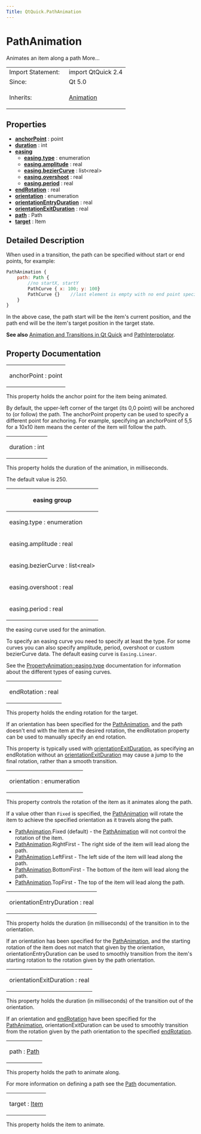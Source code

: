 ```yaml
---
Title: QtQuick.PathAnimation
---
```

        
PathAnimation
=============

<span class="subtitle"></span>
Animates an item along a path More...

<table>
<colgroup>
<col width="50%" />
<col width="50%" />
</colgroup>
<tbody>
<tr class="odd">
<td>Import Statement:</td>
<td>import QtQuick 2.4</td>
</tr>
<tr class="even">
<td>Since:</td>
<td>Qt 5.0</td>
</tr>
<tr class="odd">
<td>Inherits:</td>
<td><p><a href="QtQuick.Animation.md">Animation</a></p></td>
</tr>
</tbody>
</table>

<span id="properties"></span>
Properties
----------

-   ****[anchorPoint](#anchorPoint-prop)**** : point
-   ****[duration](#duration-prop)**** : int
-   ****[easing](#easing-prop)****
    -   ****[easing.type](#easing.type-prop)**** : enumeration
    -   ****[easing.amplitude](#easing.amplitude-prop)**** : real
    -   ****[easing.bezierCurve](#easing.bezierCurve-prop)**** : list&lt;real&gt;
    -   ****[easing.overshoot](#easing.overshoot-prop)**** : real
    -   ****[easing.period](#easing.period-prop)**** : real
-   ****[endRotation](#endRotation-prop)**** : real
-   ****[orientation](#orientation-prop)**** : enumeration
-   ****[orientationEntryDuration](#orientationEntryDuration-prop)**** : real
-   ****[orientationExitDuration](#orientationExitDuration-prop)**** : real
-   ****[path](#path-prop)**** : Path
-   ****[target](#target-prop)**** : Item

<span id="details"></span>
Detailed Description
--------------------

When used in a transition, the path can be specified without start or end points, for example:

``` qml
PathAnimation {
    path: Path {
        //no startX, startY
        PathCurve { x: 100; y: 100}
        PathCurve {}    //last element is empty with no end point specified
    }
}
```

In the above case, the path start will be the item's current position, and the path end will be the item's target position in the target state.

**See also** [Animation and Transitions in Qt Quick](../QtQuick.qtquick-statesanimations-animations.md) and [PathInterpolator](https://developer.ubuntu.comapps/qml/sdk-15.04.4/QtQuick.animation/#pathinterpolator).

Property Documentation
----------------------

<table>
<colgroup>
<col width="100%" />
</colgroup>
<tbody>
<tr class="odd">
<td><p><span id="anchorPoint-prop"></span><span class="name">anchorPoint</span> : <span class="type">point</span></p></td>
</tr>
</tbody>
</table>

This property holds the anchor point for the item being animated.

By default, the upper-left corner of the target (its 0,0 point) will be anchored to (or follow) the path. The anchorPoint property can be used to specify a different point for anchoring. For example, specifying an anchorPoint of 5,5 for a 10x10 item means the center of the item will follow the path.

<table>
<colgroup>
<col width="100%" />
</colgroup>
<tbody>
<tr class="odd">
<td><p><span id="duration-prop"></span><span class="name">duration</span> : <span class="type">int</span></p></td>
</tr>
</tbody>
</table>

This property holds the duration of the animation, in milliseconds.

The default value is 250.

<table>
<colgroup>
<col width="100%" />
</colgroup>
<thead>
<tr class="header">
<th><p><span id="easing-prop"></span><strong>easing group</strong></p></th>
</tr>
</thead>
<tbody>
<tr class="odd">
<td><p><span id="easing.type-prop"></span><span class="name">easing.type</span> : <span class="type">enumeration</span></p></td>
</tr>
<tr class="even">
<td><p><span id="easing.amplitude-prop"></span><span class="name">easing.amplitude</span> : <span class="type">real</span></p></td>
</tr>
<tr class="odd">
<td><p><span id="easing.bezierCurve-prop"></span><span class="name">easing.bezierCurve</span> : <span class="type">list</span>&lt;<span class="type">real</span>&gt;</p></td>
</tr>
<tr class="even">
<td><p><span id="easing.overshoot-prop"></span><span class="name">easing.overshoot</span> : <span class="type">real</span></p></td>
</tr>
<tr class="odd">
<td><p><span id="easing.period-prop"></span><span class="name">easing.period</span> : <span class="type">real</span></p></td>
</tr>
</tbody>
</table>

the easing curve used for the animation.

To specify an easing curve you need to specify at least the type. For some curves you can also specify amplitude, period, overshoot or custom bezierCurve data. The default easing curve is `Easing.Linear`.

See the [PropertyAnimation::easing.type](../QtQuick.PropertyAnimation.md#easing.type-prop) documentation for information about the different types of easing curves.

<table>
<colgroup>
<col width="100%" />
</colgroup>
<tbody>
<tr class="odd">
<td><p><span id="endRotation-prop"></span><span class="name">endRotation</span> : <span class="type">real</span></p></td>
</tr>
</tbody>
</table>

This property holds the ending rotation for the target.

If an orientation has been specified for the [PathAnimation](https://developer.ubuntu.comapps/qml/sdk-15.04.4/QtQuick.animation/#pathanimation), and the path doesn't end with the item at the desired rotation, the endRotation property can be used to manually specify an end rotation.

This property is typically used with [orientationExitDuration](#orientationExitDuration-prop), as specifying an endRotation without an [orientationExitDuration](#orientationExitDuration-prop) may cause a jump to the final rotation, rather than a smooth transition.

<table>
<colgroup>
<col width="100%" />
</colgroup>
<tbody>
<tr class="odd">
<td><p><span id="orientation-prop"></span><span class="name">orientation</span> : <span class="type">enumeration</span></p></td>
</tr>
</tbody>
</table>

This property controls the rotation of the item as it animates along the path.

If a value other than `Fixed` is specified, the [PathAnimation](https://developer.ubuntu.comapps/qml/sdk-15.04.4/QtQuick.animation/#pathanimation) will rotate the item to achieve the specified orientation as it travels along the path.

-   [PathAnimation](https://developer.ubuntu.comapps/qml/sdk-15.04.4/QtQuick.animation/#pathanimation).Fixed (default) - the [PathAnimation](https://developer.ubuntu.comapps/qml/sdk-15.04.4/QtQuick.animation/#pathanimation) will not control the rotation of the item.
-   [PathAnimation](https://developer.ubuntu.comapps/qml/sdk-15.04.4/QtQuick.animation/#pathanimation).RightFirst - The right side of the item will lead along the path.
-   [PathAnimation](https://developer.ubuntu.comapps/qml/sdk-15.04.4/QtQuick.animation/#pathanimation).LeftFirst - The left side of the item will lead along the path.
-   [PathAnimation](https://developer.ubuntu.comapps/qml/sdk-15.04.4/QtQuick.animation/#pathanimation).BottomFirst - The bottom of the item will lead along the path.
-   [PathAnimation](https://developer.ubuntu.comapps/qml/sdk-15.04.4/QtQuick.animation/#pathanimation).TopFirst - The top of the item will lead along the path.

<table>
<colgroup>
<col width="100%" />
</colgroup>
<tbody>
<tr class="odd">
<td><p><span id="orientationEntryDuration-prop"></span><span class="name">orientationEntryDuration</span> : <span class="type">real</span></p></td>
</tr>
</tbody>
</table>

This property holds the duration (in milliseconds) of the transition in to the orientation.

If an orientation has been specified for the [PathAnimation](https://developer.ubuntu.comapps/qml/sdk-15.04.4/QtQuick.animation/#pathanimation), and the starting rotation of the item does not match that given by the orientation, orientationEntryDuration can be used to smoothly transition from the item's starting rotation to the rotation given by the path orientation.

<table>
<colgroup>
<col width="100%" />
</colgroup>
<tbody>
<tr class="odd">
<td><p><span id="orientationExitDuration-prop"></span><span class="name">orientationExitDuration</span> : <span class="type">real</span></p></td>
</tr>
</tbody>
</table>

This property holds the duration (in milliseconds) of the transition out of the orientation.

If an orientation and [endRotation](#endRotation-prop) have been specified for the [PathAnimation](https://developer.ubuntu.comapps/qml/sdk-15.04.4/QtQuick.animation/#pathanimation), orientationExitDuration can be used to smoothly transition from the rotation given by the path orientation to the specified [endRotation](#endRotation-prop).

<table>
<colgroup>
<col width="100%" />
</colgroup>
<tbody>
<tr class="odd">
<td><p><span id="path-prop"></span><span class="name">path</span> : <span class="type"><a href="QtQuick.Path.md">Path</a></span></p></td>
</tr>
</tbody>
</table>

This property holds the path to animate along.

For more information on defining a path see the [Path](../QtQuick.Path.md) documentation.

<table>
<colgroup>
<col width="100%" />
</colgroup>
<tbody>
<tr class="odd">
<td><p><span id="target-prop"></span><span class="name">target</span> : <span class="type"><a href="QtQuick.Item.md">Item</a></span></p></td>
</tr>
</tbody>
</table>

This property holds the item to animate.

